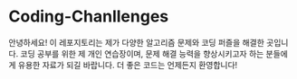 # Coding-Chanllenges

안녕하세요! 이 레포지토리는 제가 다양한 알고리즘 문제와 코딩 퍼즐을 해결한 곳입니다. 코딩 공부를 위한 제 개인 연습장이며, 문제 해결 능력을 향상시키고자 하는 분들에게 유용한 자료가 되길 바랍니다. 더 좋은 코드는 언제든지 환영합니다!
